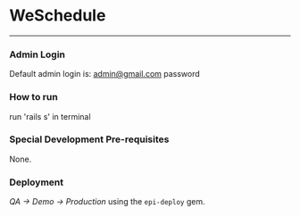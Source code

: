 # WeSchedule
---
### Admin Login
Default admin login is:
admin@gmail.com
password

### How to run
run 'rails s' in terminal 


### Special Development Pre-requisites
None.

### Deployment
*QA -> Demo -> Production* using the `epi-deploy` gem.

